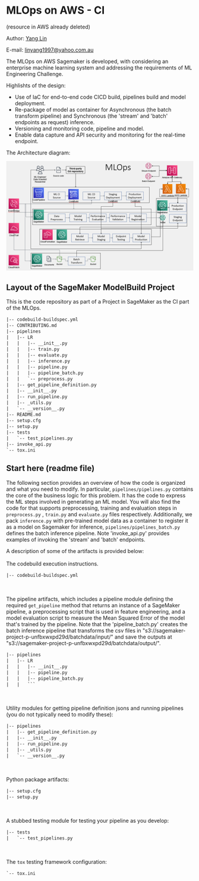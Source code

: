 # MLOps on AWS - CI

(resource in AWS already deleted)

Author: [Yang Lin](https://yanglin1997.github.io/)

E-mail: linyang1997@yahoo.com.au

The MLOps on AWS Sagemaker is developed, with considering an enterprise machine learning system and addressing the requirements of ML Engineering Challenge. 

Highlishts of the design:
- Use of IaC for end-to-end code CICD build, pipelines build and model deployment.
- Re-package of model as container for Asynchronous (the batch transform pipeline) and Synchronous (the 'stream' and 'batch' endpoints as request) inference.
- Versioning and monitoring code, pipeline and model.
- Enable data capture and API security and monitoring for the real-time endpoint.

The Architecture diagram:
<!-- ![img/MLOps.png](img/MLOps.png) -->
<div style="text-align:center"><img src ="img/MLOps.png" ,width=100/></div>

## Layout of the SageMaker ModelBuild Project

This is the code repository as part of a Project in SageMaker as the CI part of the MLOps. 

```
|-- codebuild-buildspec.yml
|-- CONTRIBUTING.md
|-- pipelines
|   |-- LR
|   |   |-- __init__.py
|   |   |-- train.py
|   |   |-- evaluate.py
|   |   |-- inference.py
|   |   |-- pipeline.py
|   |   |-- pipeline_batch.py
|   |   `-- preprocess.py
|   |-- get_pipeline_definition.py
|   |-- __init__.py
|   |-- run_pipeline.py
|   |-- _utils.py
|   `-- __version__.py
|-- README.md
|-- setup.cfg
|-- setup.py
|-- tests
|   `-- test_pipelines.py
|-- invoke_api.py
`-- tox.ini
```

## Start here (readme file)

The following section provides an overview of how the code is organized and what you need to modify. In particular, `pipelines/pipelines.py` contains the core of the business logic for this problem. It has the code to express the ML steps involved in generating an ML model. You will also find the code for that supports preprocessing, training and evaluation steps in `preprocess.py` , `train.py` and `evaluate.py` files respectively. Additionally, we pack `inference.py` with pre-trained model data as a container to register it as a model on Sagemaker for inference, `pipelines/pipelines_batch.py` defines the batch inference pipeline. Note 'invoke_api.py' provides examples of invoking the 'stream' and 'batch' endpoints.

A description of some of the artifacts is provided below:
<br/><br/>
The codebuild execution instructions. 

```
|-- codebuild-buildspec.yml
```

<br/><br/>
The pipeline artifacts, which includes a pipeline module defining the required `get_pipeline` method that returns an instance of a SageMaker pipeline, a preprocessing script that is used in feature engineering, and a model evaluation script to measure the Mean Squared Error of the model that's trained by the pipeline. Note that the 'pipeline_batch.py' creates the batch inference pipeline that transforms the csv files in "s3://sagemaker-project-p-unfbxwxpd29d/batchdata/input/" and save the outputs at "s3://sagemaker-project-p-unfbxwxpd29d/batchdata/output/".

```
|-- pipelines
|   |-- LR
|   |   |-- __init__.py
|   |   |-- pipeline.py
|   |   |-- pipeline_batch.py
|   |   ```

```
<br/><br/>
Utility modules for getting pipeline definition jsons and running pipelines (you do not typically need to modify these):

```
|-- pipelines
|   |-- get_pipeline_definition.py
|   |-- __init__.py
|   |-- run_pipeline.py
|   |-- _utils.py
|   `-- __version__.py
```
<br/><br/>
Python package artifacts:
```
|-- setup.cfg
|-- setup.py
```
<br/><br/>
A stubbed testing module for testing your pipeline as you develop:
```
|-- tests
|   `-- test_pipelines.py
```
<br/><br/>
The `tox` testing framework configuration:
```
`-- tox.ini
```



